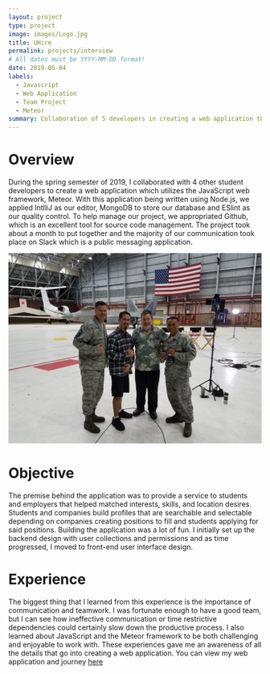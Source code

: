 ```yaml
---
layout: project
type: project
image: images/Logo.jpg
title: UHire
permalink: projects/interview
# All dates must be YYYY-MM-DD format!
date: 2019-05-04
labels:
  - Javascript
  - Web Application
  - Team Project
  - Meteor
summary: Collaboration of 5 developers in creating a web application that provides a service to businesses and students.
---
```

# Overview
During the spring semester of 2019, I collaborated with 4 other student developers to create a web application which utilizes the JavaScript web framework, Meteor.  With this application being written using Node.js, we applied IntlliJ as our editor, MongoDB to store our database and ESlint as our quality control.  To help manage our project, we appropriated Github, which is an excellent tool for source code management.   The project took about a month to put together and the majority of our communication took place on Slack which is a public messaging application.

 <img class="ui large right floated rounded image" src="../images/20171207_054843.jpg">
 
 # Objective
The premise behind the application was to provide a service to students and employers that helped matched interests, skills, and location desires.  Students and companies build profiles that are searchable and selectable depending on companies creating positions to fill and students applying for said positions.  Building the application was a lot of fun.  I initially set up the backend design with user collections and permissions and as time progressed, I moved to front-end user interface design.
 
# Experience
The biggest thing that I learned from this experience is the importance of communication and teamwork.  I was fortunate enough to have a good team, but I can see how ineffective communication or time restrictive dependencies could certainly slow down the productive process.  I also learned about JavaScript and the Meteor framework to be both challenging and enjoyable to work with.  These experiences gave me an awareness of all the details that go into creating a web application.  You can view my web application and journey [here](https://github.com/uhire/)

